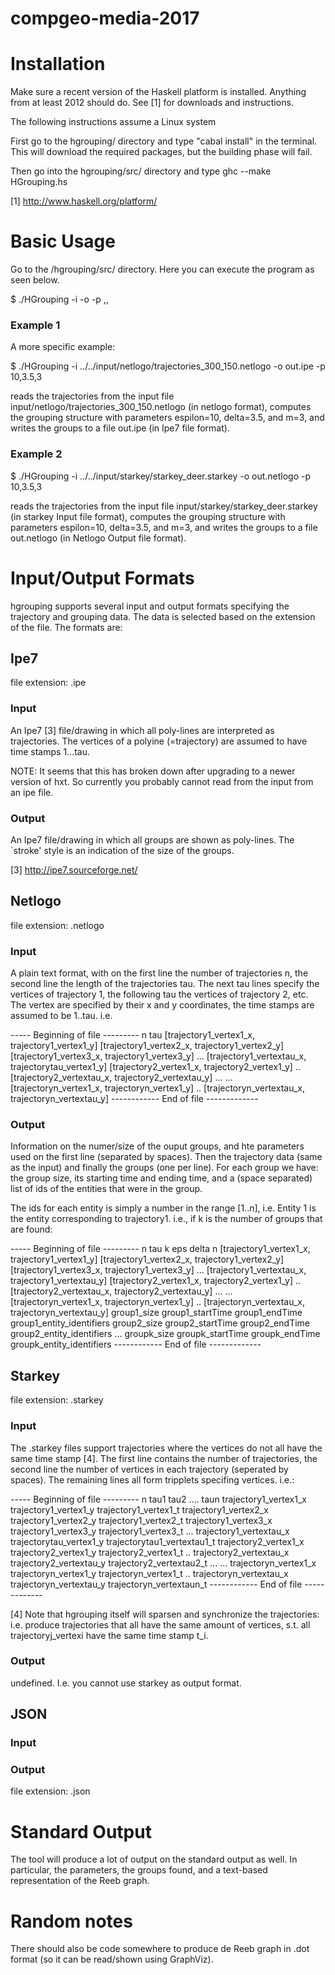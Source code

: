 # compgeo-media-2017

Installation
============

Make sure a recent version of the Haskell platform is installed. Anything from
at least 2012 should do. See [1] for downloads and instructions.

The following instructions assume a Linux system

First go to the hgrouping/ directory and type "cabal install" in the terminal. This will download the required packages, but the building phase will fail.

Then go into the hgrouping/src/ directory and type ghc --make HGrouping.hs

[1] http://www.haskell.org/platform/

Basic Usage
===========

Go to the /hgrouping/src/ directory. Here you can execute the program as seen below.

$ ./HGrouping -i <input-file> -o <output-file> -p <epsilon>,<delta>,<m>

### Example 1

A more specific example:

$ ./HGrouping -i ../../input/netlogo/trajectories_300_150.netlogo -o out.ipe -p 10,3.5,3

reads the trajectories from the input file
input/netlogo/trajectories_300_150.netlogo (in netlogo format), computes the
grouping structure with parameters espilon=10, delta=3.5, and m=3, and writes
the groups to a file out.ipe (in Ipe7 file format).


### Example 2

$ ./HGrouping -i ../../input/starkey/starkey_deer.starkey -o out.netlogo -p 10,3.5,3

reads the trajectories from the input file input/starkey/starkey_deer.starkey
(in starkey Input file format), computes the grouping structure with parameters
espilon=10, delta=3.5, and m=3, and writes the groups to a file out.netlogo (in
Netlogo Output file format).


Input/Output Formats
=====================

hgrouping supports several input and output formats specifying the trajectory
and grouping data. The data is selected based on the extension of the file. The formats are:

Ipe7
----

file extension: .ipe

### Input

An Ipe7 [3] file/drawing in which all poly-lines are interpreted as
trajectories. The vertices of a polyine (=trajectory) are assumed to have time stamps 1...tau.

NOTE: It seems that this has broken down after upgrading to a newer version of
hxt. So currently you probably cannot read from the input from an ipe file.

### Output

An Ipe7 file/drawing in which all groups are shown as poly-lines. The `stroke'
style is an indication of the size of the groups.

[3] http://ipe7.sourceforge.net/

Netlogo
-------

file extension: .netlogo

### Input

A plain text format, with on the first line the number of trajectories n, the
second line the length of the trajectories tau. The next tau lines specify the
vertices of trajectory 1, the following tau the vertices of trajectory 2,
etc. The vertex are specified by their x and y coordinates, the time stamps are
assumed to be 1..tau.  i.e.

----- Beginning of file ---------
n
tau
[trajectory1_vertex1_x, trajectory1_vertex1_y]
[trajectory1_vertex2_x, trajectory1_vertex2_y]
[trajectory1_vertex3_x, trajectory1_vertex3_y]
...
[trajectory1_vertextau_x, trajectorytau_vertex1_y]
[trajectory2_vertex1_x, trajectory2_vertex1_y]
..
[trajectory2_vertextau_x, trajectory2_vertextau_y]
...
...
[trajectoryn_vertex1_x, trajectoryn_vertex1_y]
..
[trajectoryn_vertextau_x, trajectoryn_vertextau_y]
------------ End of file -------------

### Output

Information on the numer/size of the ouput groups, and hte parameters used on
the first line (separated by spaces). Then the trajectory data (same as the
input) and finally the groups (one per line). For each group we have: the group
size, its starting time and ending time, and a (space separated) list of ids of
the entities that were in the group.

The ids for each entity is simply a number in the range [1..n], i.e. Entity 1
is the entity corresponding to trajectory1. i.e., if k is the number of groups
that are found:

----- Beginning of file ---------
n tau k eps delta n
[trajectory1_vertex1_x, trajectory1_vertex1_y]
[trajectory1_vertex2_x, trajectory1_vertex2_y]
[trajectory1_vertex3_x, trajectory1_vertex3_y]
...
[trajectory1_vertextau_x, trajectory1_vertextau_y]
[trajectory2_vertex1_x, trajectory2_vertex1_y]
..
[trajectory2_vertextau_x, trajectory2_vertextau_y]
...
...
[trajectoryn_vertex1_x, trajectoryn_vertex1_y]
..
[trajectoryn_vertextau_x, trajectoryn_vertextau_y]
group1_size group1_startTime group1_endTime group1_entity_identifiers
group2_size group2_startTime group2_endTime group2_entity_identifiers
...
groupk_size groupk_startTime groupk_endTime groupk_entity_identifiers
------------ End of file -------------


Starkey
-------

file extension: .starkey

### Input

The .starkey files support trajectories where the vertices do not all have the
same time stamp [4]. The first line contains the number of trajectories, the
second line the number of vertices in each trajectory (seperated by
spaces). The remaining lines all form tripplets specifing vertices. i.e.:


----- Beginning of file ---------
n
tau1 tau2 .... taun
trajectory1_vertex1_x trajectory1_vertex1_y trajectory1_vertex1_t
trajectory1_vertex2_x trajectory1_vertex2_y trajectory1_vertex2_t
trajectory1_vertex3_x trajectory1_vertex3_y trajectory1_vertex3_t
...
trajectory1_vertextau_x trajectorytau_vertex1_y trajectorytau1_vertextau1_t
trajectory2_vertex1_x trajectory2_vertex1_y trajectory2_vertex1_t
..
trajectory2_vertextau_x trajectory2_vertextau_y trajectory2_vertextau2_t
...
...
trajectoryn_vertex1_x trajectoryn_vertex1_y trajectoryn_vertex1_t
..
trajectoryn_vertextau_x trajectoryn_vertextau_y trajectoryn_vertextaun_t
------------ End of file -------------


[4] Note that hgrouping itself will sparsen and synchronize the trajectories:
i.e. produce trajectories that all have the same amount of vertices, s.t. all
trajectoryj_vertexi have the same time stamp t_i.

### Output

undefined. I.e. you cannot use starkey as output format.

JSON
----

### Input

### Output

file extension: .json

Standard Output
===============

The tool will produce a lot of output on the standard output as well. In
particular, the parameters, the groups found, and a text-based representation
of the Reeb graph.

Random notes
============

There should also be code somewhere to produce de Reeb graph in .dot format (so
it can be read/shown using GraphViz).